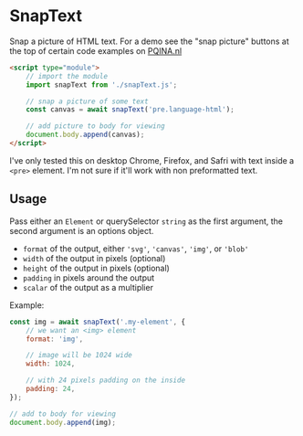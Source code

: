 # SnapText

Snap a picture of HTML text. For a demo see the "snap picture" buttons at the top of certain code examples on [PQINA.nl](https://pqina.nl/blog/upload-image-with-nodejs/)

```html
<script type="module">
    // import the module
    import snapText from './snapText.js';

    // snap a picture of some text
    const canvas = await snapText('pre.language-html');

    // add picture to body for viewing
    document.body.append(canvas);
</script>
```

I've only tested this on desktop Chrome, Firefox, and Safri with text inside a `<pre>` element. I'm not sure if it'll work with non preformatted text.

## Usage

Pass either an `Element` or querySelector `string` as the first argument, the second argument is an options object.

-   `format` of the output, either `'svg'`, `'canvas'`, `'img'`, or `'blob'`
-   `width` of the output in pixels (optional)
-   `height` of the output in pixels (optional)
-   `padding` in pixels around the output
-   `scalar` of the output as a multiplier

Example:

```js
const img = await snapText('.my-element', {
    // we want an <img> element
    format: 'img',

    // image will be 1024 wide
    width: 1024,

    // with 24 pixels padding on the inside
    padding: 24,
});

// add to body for viewing
document.body.append(img);
```
